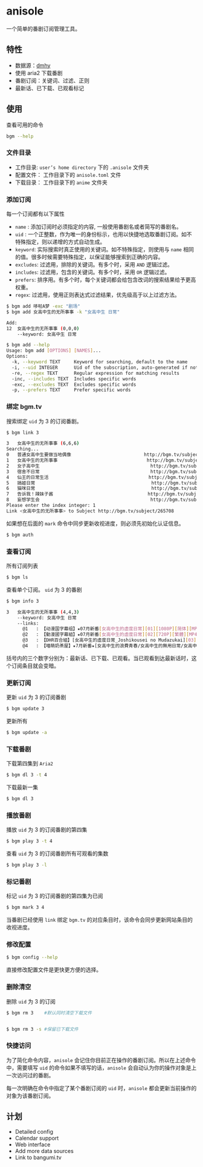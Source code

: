 # anisole
一个简单的番剧订阅管理工具。

## 特性
- 数据源：[dmhy](https://share.dmhy.org/)
- 使用 aria2 下载番剧
- 番剧订阅：关键词、过滤、正则
- 最新话、已下载、已观看标记

## 使用

查看可用的命令

```bash
bgm --help
```
### 文件目录

- 工作目录: `user’s home directory` 下的 `.anisole` 文件夹
- 配置文件： 工作目录下的 `anisole.toml` 文件
- 下载目录： 工作目录下的 `anime` 文件夹

### 添加订阅

每一个订阅都有以下属性
- `name` : 添加订阅时必须指定的内容, 一般使用番剧名或者简写的番剧名。
- `uid` : 一个正整数，作为唯一的身份标示，也用以快捷地选取番剧订阅。如不特殊指定，则以递增的方式自动生成。
- `keyword`: 实际搜索时真正使用的关键词。如不特殊指定，则使用与 `name` 相同的值。很多时候需要特殊指定，以保证能够搜索到正确的内容。
- `excludes`: 过滤用，排除的关键词。有多个时，采用 `AND` 逻辑过滤。
- `includes`: 过滤用，包含的关键词。有多个时，采用 `OR` 逻辑过滤。
- `prefers`: 排序用。有多个时，每个关键词都会给包含改词的搜索结果给予更高权重。
- `regex`: 过滤用，使用正则表达式过滤结果，优先级高于以上过滤方法。

```bash
$ bgm add 哆啦A梦 -exc "剧场"
$ bgm add 女高中生的无所事事 -k "女高中生 日常"

Add:
12  女高中生的无所事事 (0,0,0)
    --keyword: 女高中生 日常

$ bgm add --help
Usage: bgm add [OPTIONS] [NAMES]...
Options:
  -k, --keyword TEXT     Keyword for searching, default to the name
  -i, --uid INTEGER      Uid of the subscription, auto-generated if not set
  -re, --regex TEXT      Regular expression for matching results
  -inc, --includes TEXT  Includes specific words
  -exc, --excludes TEXT  Excludes specific words
  -p, --prefers TEXT     Prefer specific words
```



### 绑定 bgm.tv

搜索绑定 `uid` 为 3 的订阅番剧。

```bash
$ bgm link 3

3   女高中生的无所事事 (6,6,6)
Searching...
0   普通女高中生要做当地偶像                           http://bgm.tv/subject/94236
1   女高中生的无所事事                                 http://bgm.tv/subject/265708
2   女子高中生                                         http://bgm.tv/subject/260371
3   宿舍不日常                                         http://bgm.tv/subject/236566
4   仙王的日常生活                                     http://bgm.tv/subject/247977
5   搞姬日常                                           http://bgm.tv/subject/97927
6   猫咪日常                                           http://bgm.tv/subject/193282
7   告诉我！辣妹子酱                                   http://bgm.tv/subject/153140
8   妄想学生会                                         http://bgm.tv/subject/5649
Please enter the index integer: 1
Link <女高中生的无所事事> to Subject http://bgm.tv/subject/265708
```



如果想在后面的 `mark` 命令中同步更新收视进度，则必须先初始化认证信息。

```bash
$ bgm auth
```





### 查看订阅

所有订阅列表
```bash
$ bgm ls
```

查看单个订阅。 `uid` 为 3 的番剧
```bash
$ bgm info 3

3   女高中生的无所事事 (4,4,3)
    --keyword: 女高中生 日常
    --links:
      @1   : 【动漫国字幕组】★07月新番[女高中生的虚度日常][01][1080P][简体][MP4]
      @2   : 【動漫國字幕組】★07月新番[女高中生的虛度日常][02][720P][繁體][MP4]
      @3   : 【DHR百合組】[女高中生的虛度日常_Joshikousei no Mudazukai][03][繁體][720P][MP4]
      @4   : 【喵萌奶茶屋】★7月新番★[女高中生的浪費青春/女高中生的無用日常/女高中生無所事事...
```

括号内的三个数字分别为：最新话、已下载、已观看。当已观看到达最新话时，这个订阅条目就会变暗。

### 更新订阅

更新 `uid` 为 3 的订阅番剧
```bash
$ bgm update 3
```
更新所有
```bash
$ bgm update -a
```
### 下载番剧

下载第四集到 `Aria2`
```bash
$ bgm dl 3 -t 4
```

下载最新一集
```bash
$ bgm dl 3
```

### 播放番剧

播放 `uid` 为 3 的订阅番剧的第四集
```bash
$ bgm play 3 -t 4
```

查看 `uid` 为 3 的订阅番剧所有可观看的集数
```bash
$ bgm play 3 -l
```



### 标记番剧

标记 `uid` 为 3 的订阅番剧的第四集为已阅
```bash
$ bgm mark 3 4
```

当番剧已经使用 `link` 绑定 `bgm.tv` 的对应条目时，该命令会同步更新网站条目的收视进度。



### 修改配置

```bash
$ bgm config --help
```

直接修改配置文件是更快更方便的选择。



### 删除清空

删除 `uid` 为 3 的订阅
```bash
$ bgm rm 3    #默认同时清空下载文件


$ bgm rm 3 -s #保留已下载文件
```

### 快捷访问

为了简化命令内容，`anisole` 会记住你目前正在操作的番剧订阅。所以在上述命令中，需要填写 `uid` 的命令如果不填写的话，`anisole` 会自动认为你的操作对象是上一次访问过的番剧。

每一次明确在命令中指定了某个番剧订阅的 `uid` 时，`anisole` 都会更新当前操作的对象为该番剧订阅。

## 计划

- Detailed config
- Calendar support
- Web interface
- Add more data sources
- Link to bangumi.tv
